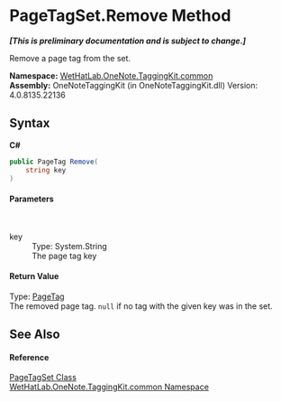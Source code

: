 # PageTagSet.Remove Method 
 _**\[This is preliminary documentation and is subject to change.\]**_

Remove a page tag from the set.

**Namespace:**&nbsp;<a href="bcdbab9c-63d1-48a4-6937-af53fb8d9a55.md">WetHatLab.OneNote.TaggingKit.common</a><br />**Assembly:**&nbsp;OneNoteTaggingKit (in OneNoteTaggingKit.dll) Version: 4.0.8135.22136

## Syntax

**C#**<br />
``` C#
public PageTag Remove(
	string key
)
```


#### Parameters
&nbsp;<dl><dt>key</dt><dd>Type: System.String<br />The page tag key</dd></dl>

#### Return Value
Type: <a href="81c6e496-d51e-9c76-3ed6-ab5e11c9381c.md">PageTag</a><br />The removed page tag. `null` if no tag with the given key was in the set.

## See Also


#### Reference
<a href="554491c7-28c3-9873-8c41-84e47e982ada.md">PageTagSet Class</a><br /><a href="bcdbab9c-63d1-48a4-6937-af53fb8d9a55.md">WetHatLab.OneNote.TaggingKit.common Namespace</a><br />